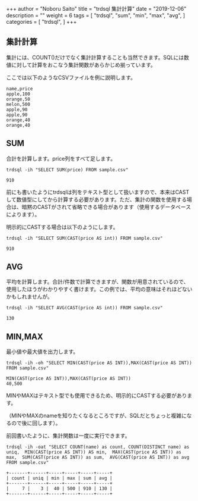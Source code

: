 +++
author = "Noboru Saito"
title = "trdsql 集計計算"
date = "2019-12-06"
description = ""
weight = 6
tags = [
    "trdsql",
    "sum",
    "min",
    "max",
    "avg",
]
categories = [
    "trdsql",
]
+++

## 集計計算

集計には、COUNT()だけでなく集計計算することも当然できます。SQLには数値に対して計算をおこなう集計関数があらかじめ揃っています。

ここでは以下のようなCSVファイルを例に説明します。

```sample.csv
name,price
apple,100
orange,50
melon,500
apple,90
apple,90
orange,40
orange,40
```

## SUM

合計を計算します。price列をすべて足します。

```console
trdsql -ih "SELECT SUM(price) FROM sample.csv"
```
```
910
```

前にも書いたようにtrdsqlは列をテキスト型として扱いますので、本来はCASTして数値型にしてから計算する必要があります。ただ、集計の関数を使用する場合は、暗黙のCASTがされて省略できる場合があります（使用するデータベースによります）。

明示的にCASTする場合は以下のようにします。

```console
trdsql -ih "SELECT SUM(CAST(price AS int)) FROM sample.csv"
```
```
910
```

## AVG

平均を計算します。合計/件数で計算できますが、関数が用意されているので、使用したほうがわかりやすく書けます。この例では、平均の意味はそれほどないかもしれませんが。

```console
trdsql -ih "SELECT AVG(CAST(price AS int)) FROM sample.csv"
```
```
130
```

## MIN,MAX

最小値や最大値を出力します。

```console
trdsql -ih -oh "SELECT MIN(CAST(price AS INT)),MAX(CAST(price AS INT)) FROM sample.csv"
```
```
MIN(CAST(price AS INT)),MAX(CAST(price AS INT))
40,500
```

MINやMAXはテキスト型でも使用できるため、明示的にCASTする必要があります。

（MINやMAXのnameを知りたくなるところですが、SQLだとちょっと複雑になるので後に回します）。

前回書いたように、集計関数は一度に実行できます。

```console
trdsql -ih -oat "SELECT COUNT(name) as count, COUNT(DISTINCT name) as uniq,  MIN(CAST(price AS INT)) AS min,  MAX(CAST(price AS INT)) as max,  SUM(CAST(price AS INT)) as sum,  AVG(CAST(price AS INT)) as avg FROM sample.csv"
```
```
+-------+------+-----+-----+-----+-----+
| count | uniq | min | max | sum | avg |
+-------+------+-----+-----+-----+-----+
|     7 |    3 |  40 | 500 | 910 | 130 |
+-------+------+-----+-----+-----+-----+
```
